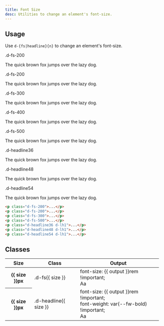 ```yaml
---
title: Font Size
desc: Utilities to change an element's font-size.
---
```


## Usage

Use `d-{fs|headline}{n}` to change an element's font-size.

<code-well-header class="d-d-flex d-jc-center d-fd-column d-p24 d-bgc-purple-100 d-w100p d-hmn102" custom>
  <div class="d-d-grid d-gg16 d-ai-center" style="grid-template-columns: 10rem 1fr">
    <div class="d-fs-100 d-ff-mono d-fc-purple">.d-fs-200</div>
    <div><p class="d-fs-200 d-fc-orange">The quick brown fox jumps over the lazy dog.</p></div>
    <div class="d-fs-100 d-ff-mono d-fc-purple">.d-fs-200</div>
    <div><p class="d-fs-200 d-fc-orange">The quick brown fox jumps over the lazy dog.</p></div>
    <div class="d-fs-100 d-ff-mono d-fc-purple">.d-fs-300</div>
    <div><p class="d-fs-300 d-fc-orange">The quick brown fox jumps over the lazy dog.</p></div>
    <div class="d-fs-100 d-ff-mono d-fc-purple">.d-fs-400</div>
    <div><p class="d-fs-400 d-fc-orange">The quick brown fox jumps over the lazy dog.</p></div>
    <div class="d-fs-100 d-ff-mono d-fc-purple">.d-fs-500</div>
    <div><p class="d-fs-500 d-fc-orange">The quick brown fox jumps over the lazy dog.</p></div>
    <div class="d-fs-100 d-ff-mono d-fc-purple">.d-headline36</div>
    <div><p class="d-headline36 d-lh1 d-fc-orange">The quick brown fox jumps over the lazy dog.</p></div>
    <div class="d-fs-100 d-ff-mono d-fc-purple">.d-headline48</div>
    <div><p class="d-headline48 d-lh1 d-fc-orange">The quick brown fox jumps over the lazy dog.</p></div>
    <div class="d-fs-100 d-ff-mono d-fc-purple">.d-headline54</div>
    <div><p class="d-headline54 d-lh1 d-fc-orange">The quick brown fox jumps over the lazy dog.</p></div>
  </div>
</code-well-header>

```html
<p class="d-fs-200">...</p>
<p class="d-fs-200">...</p>
<p class="d-fs-300">...</p>
<p class="d-fs-500">...</p>
<p class="d-headline36 d-lh1">...</p>
<p class="d-headline48 d-lh1">...</p>
<p class="d-headline54 d-lh1">...</p>
```

<script setup>
  import { fontSize } from '@data/type.json';
</script>

## Classes

<div class="d-h464 d-of-y-scroll d-bb d-bc-black-200">
  <table class="d-table dialtone-doc-table">
    <thead>
      <tr>
        <th scope="col" class="d-w10p">Size</th>
        <th scope="col" class="d-w20p">Class</th>
        <th scope="col">Output</th>
      </tr>
    </thead>
    <tbody>
      <tr v-for="{ size, output } in fontSize">
        <th scope="row">{{ size }}px</th>
        <td class="d-ff-mono d-fc-purple d-fw-normal d-fs-100">.d-fs{{ size }}</td>
        <td>
          <div class="d-d-flex d-jc-space-between d-ai-center">
            <div class="d-fl1 d-ff-mono d-fc-orange d-fs-100">
              font-size: {{ output }}rem !important;
            </div>
            <div class="d-fl0 d-lh4" :class="`d-fs-${size}`">
              Aa
            </div>
          </div>
        </td>
      </tr>
      <tr v-for="{ size, output, headline } in fontSize">
        <div v-if="headline === 'yes'" style="display: contents">
          <th scope="row">{{ size }}px</th>
          <td class="d-ff-mono d-fc-purple d-fw-normal d-fs-100">.d-headline{{ size }}</td>
          <td>
            <div class="d-d-flex d-jc-space-between d-ai-center">
              <div class="d-fl1 d-ff-mono d-fc-orange d-fs-100">
                font-size: {{ output }}rem !important;<br/>
                font-weight: var(--fw-bold) !important;
              </div>
              <div class="d-fl0 d-lh4" :class="`d-headline${size}`">
                Aa
              </div>
            </div>
          </td>
        </div>
      </tr>
    </tbody>
  </table>
</div>
